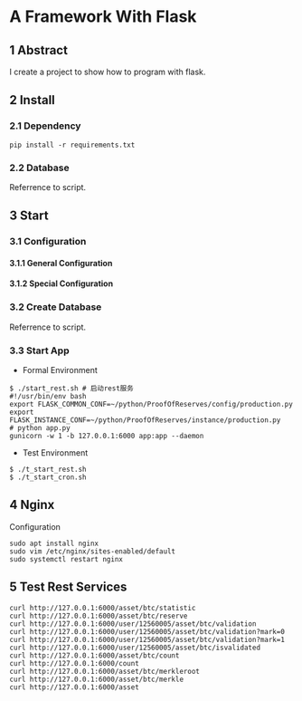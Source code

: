 # A Framework With Flask 

## 1 Abstract
I create a project to show how to program with flask.

## 2 Install
### 2.1 Dependency 

```
pip install -r requirements.txt
```

### 2.2 Database
Referrence to script.




## 3 Start
### 3.1 Configuration

#### 3.1.1 General Configuration

#### 3.1.2 Special Configuration 

### 3.2 Create Database

Referrence to script.

### 3.3 Start App

- Formal Environment

```
$ ./start_rest.sh # 启动rest服务
#!/usr/bin/env bash
export FLASK_COMMON_CONF=~/python/ProofOfReserves/config/production.py
export FLASK_INSTANCE_CONF=~/python/ProofOfReserves/instance/production.py
# python app.py
gunicorn -w 1 -b 127.0.0.1:6000 app:app --daemon
```

- Test Environment
```
$ ./t_start_rest.sh
$ ./t_start_cron.sh
```

## 4 Nginx

Configuration

```angular2html
sudo apt install nginx
sudo vim /etc/nginx/sites-enabled/default
sudo systemctl restart nginx
```

## 5 Test Rest Services

```angular2html
curl http://127.0.0.1:6000/asset/btc/statistic
curl http://127.0.0.1:6000/asset/btc/reserve
curl http://127.0.0.1:6000/user/12560005/asset/btc/validation
curl http://127.0.0.1:6000/user/12560005/asset/btc/validation?mark=0
curl http://127.0.0.1:6000/user/12560005/asset/btc/validation?mark=1
curl http://127.0.0.1:6000/user/12560005/asset/btc/isvalidated
curl http://127.0.0.1:6000/asset/btc/count
curl http://127.0.0.1:6000/count
curl http://127.0.0.1:6000/asset/btc/merkleroot
curl http://127.0.0.1:6000/asset/btc/merkle
curl http://127.0.0.1:6000/asset
```

